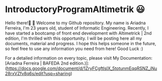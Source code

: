 # IntroductoryProgramAltimetrik :smiley:
Hello there!:wave: :wave: Welcome to my Github repository. My name is Ariadna Ferreira, I'm 23 years old, student of Informatic Engineering.
Recently, I have started a bootcamp of front end development with Altimetrick | 2nd edition, I'm thrilled with this opportunity. I will be posting here all my documents, material and progress. I hope this helps someone in the future, so feel free to use any information you need from here! 
Good Luck :)

For a detailed information on every topic, please visit My Documentation: [Ariadna Ferreira | BAFEDA 2nd edition.)]:(https://docs.google.com/document/d/1ZryFCgftlsIX_5totunmEqqRSNZ_iNu28rxVZfv8q6s/edit?usp=sharing)



